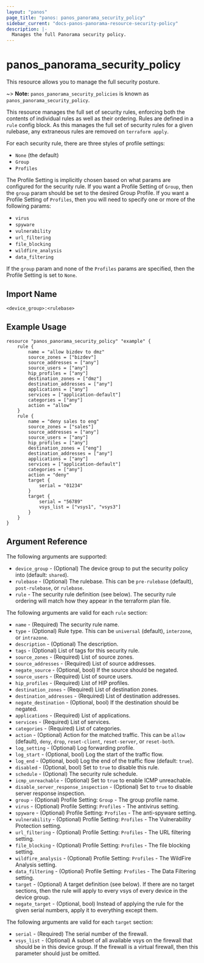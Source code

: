 ```yaml
---
layout: "panos"
page_title: "panos: panos_panorama_security_policy"
sidebar_current: "docs-panos-panorama-resource-security-policy"
description: |-
  Manages the full Panorama security policy.
---
```


# panos_panorama_security_policy

This resource allows you to manage the full security posture.

~> **Note:** `panos_panorama_security_policies` is known as `panos_panorama_security_policy`.

This resource manages the full set of security rules, enforcing both the
contents of individual rules as well as their ordering.  Rules are defined in
a `rule` config block.  As this manages the full set of security rules for
a given rulebase, any extraneous rules are removed on `terraform apply`.

For each security rule, there are three styles of profile settings:

* `None` (the default)
* `Group`
* `Profiles`

The Profile Setting is implicitly chosen based on what params are configured
for the security rule.  If you want a Profile Setting of `Group`, then the
`group` param should be set to the desired Group Profile.  If you want a
Profile Setting of `Profiles`, then you will need to specify one or more of
the following params:

* `virus`
* `spyware`
* `vulnerability`
* `url_filtering`
* `file_blocking`
* `wildfire_analysis`
* `data_filtering`

If the `group` param and none of the `Profiles` params are specified, then
the Profile Setting is set to `None`.


## Import Name

```
<device_group>:<rulebase>
```


## Example Usage

```hcl
resource "panos_panorama_security_policy" "example" {
    rule {
        name = "allow bizdev to dmz"
        source_zones = ["bizdev"]
        source_addresses = ["any"]
        source_users = ["any"]
        hip_profiles = ["any"]
        destination_zones = ["dmz"]
        destination_addresses = ["any"]
        applications = ["any"]
        services = ["application-default"]
        categories = ["any"]
        action = "allow"
    }
    rule {
        name = "deny sales to eng"
        source_zones = ["sales"]
        source_addresses = ["any"]
        source_users = ["any"]
        hip_profiles = ["any"]
        destination_zones = ["eng"]
        destination_addresses = ["any"]
        applications = ["any"]
        services = ["application-default"]
        categories = ["any"]
        action = "deny"
        target {
            serial = "01234"
        }
        target {
            serial = "56789"
            vsys_list = ["vsys1", "vsys3"]
        }
    }
}
```

## Argument Reference

The following arguments are supported:

* `device_group` - (Optional) The device group to put the security policy into
  (default: `shared`).
* `rulebase` - (Optional) The rulebase.  This can be `pre-rulebase` (default),
  `post-rulebase`, or `rulebase`.
* `rule` - The security rule definition (see below).  The security rule
  ordering will match how they appear in the terraform plan file.

The following arguments are valid for each `rule` section:

* `name` - (Required) The security rule name.
* `type` - (Optional) Rule type.  This can be `universal` (default),
  `interzone`, or `intrazone`.
* `description` - (Optional) The description.
* `tags` - (Optional) List of tags for this security rule.
* `source_zones` - (Required) List of source zones.
* `source_addresses` - (Required) List of source addresses.
* `negate_source` - (Optional, bool) If the source should be negated.
* `source_users` - (Required) List of source users.
* `hip_profiles` - (Required) List of HIP profiles.
* `destination_zones` - (Required) List of destination zones.
* `destination_addresses` - (Required) List of destination addresses.
* `negate_destination` - (Optional, bool) If the destination should be negated.
* `applications` - (Required) List of applications.
* `services` - (Required) List of services.
* `categories` - (Required) List of categories.
* `action` - (Optional) Action for the matched traffic.  This can be `allow`
  (default), `deny`, `drop`, `reset-client`, `reset-server`, or `reset-both`.
* `log_setting` - (Optional) Log forwarding profile.
* `log_start` - (Optional, bool) Log the start of the traffic flow.
* `log_end` - (Optional, bool) Log the end of the traffic flow (default: `true`).
* `disabled` - (Optional, bool) Set to `true` to disable this rule.
* `schedule` - (Optional) The security rule schedule.
* `icmp_unreachable` - (Optional) Set to `true` to enable ICMP unreachable.
* `disable_server_response_inspection` - (Optional) Set to `true` to disable
  server response inspection.
* `group` - (Optional) Profile Setting: `Group` - The group profile name.
* `virus` - (Optional) Profile Setting: `Profiles` - The antivirus setting.
* `spyware` - (Optional) Profile Setting: `Profiles` - The anti-spyware
  setting.
* `vulnerability` - (Optional) Profile Setting: `Profiles` - The Vulnerability
  Protection setting.
* `url_filtering` - (Optional) Profile Setting: `Profiles` - The URL filtering
  setting.
* `file_blocking` - (Optional) Profile Setting: `Profiles` - The file blocking
  setting.
* `wildfire_analysis` - (Optional) Profile Setting: `Profiles` - The WildFire
  Analysis setting.
* `data_filtering` - (Optional) Profile Setting: `Profiles` - The Data
  Filtering setting.
* `target` - (Optional) A target definition (see below).  If there are no
  target sections, then the rule will apply to every vsys of every device
  in the device group.
* `negate_target` - (Optional, bool) Instead of applying the rule for the
  given serial numbers, apply it to everything except them.

The following arguments are valid for each `target` section:

* `serial` - (Required) The serial number of the firewall.
* `vsys_list` - (Optional) A subset of all available vsys on the firewall
  that should be in this device group.  If the firewall is a virtual firewall,
  then this parameter should just be omitted.
